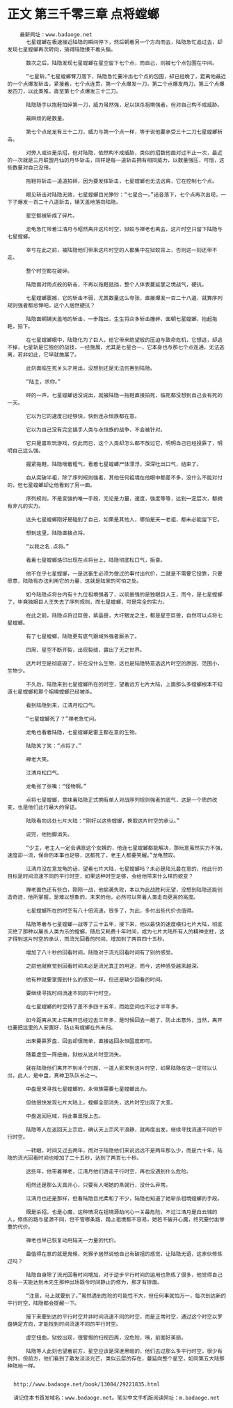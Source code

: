 # 正文 第三千零三章 点将螳螂
        最新网址：www.badaoge.net
          七星螳螂在极速接近陆隐的瞬间停下，然后朝着另一个方向而去，陆隐急忙追过去，却发现七星螳螂再次转向，搞得陆隐摸不着头脑。
      
          数次之后，陆隐发现七星螳螂在星空留下七个点，而自己，则被七个点包围在中间。
      
          “七星斩。”七星螳螂臂刀落下，陆隐急忙要冲出七个点的包围，却已经晚了，距离他最近的一个点爆发斩击，紧接着，七个点连贯，第一个点爆发一刀，第二个点爆发两刀，第三个点爆发四刀，以此类推，直至第七个点爆发三十二刀。
      
          陆隐随手以拖鞋拍碎第一刀，威力虽然强，足以抹杀祖境强者，但对自己构不成威胁。
      
          最麻烦的是数量。
      
          第七个点足足有三十二刀，威力与第一个点一样，等于说他要承受三十二刀七星螳螂斩击。
      
          对旁人或许是杀招，但对陆隐，依然构不成威胁，类似的招数他面对过不止一次，最近的一次就是三月联盟月仙的月华斩击，同样是每一道斩击拥有相同威力，以数量强压，可惜，这些数量对自己没用。
      
          拖鞋将斩击一道道拍碎，因为要发挥斩击，七星螳螂也无法远离，它在控制七个点。
      
          眼见斩击对陆隐无效，七星螳螂目光狰狞：“七星合一。”话音落下，七个点再次出现，一下子爆发一百二十八道斩击，铺天盖地落向陆隐。
      
          星空都被斩成了碎片。
      
          龙龟急忙带着江清月与昭然离开这片时空，狱蛟与禅老也离去，这片时空只留下陆隐与七星螳螂。
      
          幸亏在此之前，被陆隐他们带来这片时空的人都集中在狱蛟背上，否则这一刻还带不走。
      
          整个时空都在破碎。
      
          陆隐面对雨点般的斩击，不再以拖鞋抵挡，整个人体表蔓延掌之境战气，硬抗。
      
          七星螳螂震撼，它的斩击不弱，尤其数量这么夸张，直接爆发一百二十八道，就算序列规则强者都忌惮吧，这个人居然硬抗？
      
          陆隐面朝铺天盖地的斩击，一步踏出，生生将众多斩击撞碎，面朝七星螳螂，抬起拖鞋，拍下。
      
          在七星螳螂眼中，陆隐化为了巨人，给它带来绝望般的压迫与致命危机，它想逃，却逃不掉，七星斩是它独创的战技，一经施展，尤其是七星合一，它本身也与那七个点连通，无法逃离，若非如此，它早就施展了。
      
          此刻面临生死关头才用出，没想到还是无法伤害到陆隐。
      
          “陆主，求你。”
      
          砰的一声，七星螳螂话没说出，就被陆隐一拖鞋直接拍死，临死都没想到自己会有死的一天。
      
          它以为它的速度已经够快，快到连永恒族都在意。
      
          它以为自己没有完全插手人类与永恒族的战争，不会被针对。
      
          它只是喜欢玩游戏，仅此而已，这个人类却怎么都不放过它，明明自己已经投靠了，明明自己这么强。
      
          握紧拖鞋，陆隐喘着粗气，看着七星螳螂尸体漂浮，深深吐出口气，结束了。
      
          自从突破半祖，除了序列规则强者，其他任何祖境在他眼中都差不多，没什么不能对付的，但七星螳螂却让他看到了另一面。
      
          序列规则，不是变强的唯一手段，无论是力量，速度，强度等等，达到一定层次，都拥有非凡的实力。
      
          这头七星螳螂刚好是碰到了自己，如果是其他人，哪怕是天一老祖，都未必能留下它。
      
          想到这里，陆隐直接点将。
      
          “以我之名.点将。”
      
          看着七星螳螂烙印出现在点将台上，陆隐彻底松口气，振奋。
      
          他不在乎七星螳螂，一是这畜生必须为做过的事付出代价，二就是不需要它投靠，只要愿意，陆隐有办法利用它的力量，这就是陆家的可怕之处。
      
          如今陆隐点将台内有十九位祖境强者了，以前最强的是独眼巨人王，而今，是七星螳螂了，毕竟独眼巨人王失去了序列规则，而七星螳螂，可是完全的实力。
      
          在此之前，陆隐点将过巨兽，紫晶兽，大圩魍龙之主，都是星空巨兽，自然可以点将七星螳螂。
      
          有了七星螳螂，陆隐更有底气跟域外强者厮杀了。
      
          四周，星空不断开裂，出现裂缝，露出了无之世界。
      
          这片时空是彻底毁了，好在没什么生物，这也是陆隐特意选这片时空的原因，范围小，生物少。
      
          不久后，陆隐来到七星螳螂所在的时空，望着远方七片大陆，上面那么多螳螂根本不知道七星螳螂和那个祖境螳螂已经被杀。
      
          看到陆隐到来，江清月松口气。
      
          “七星螳螂死了？”禅老急忙问。
      
          龙龟也看着陆隐，七星螳螂是雷主都在意的生物。
      
          陆隐笑了笑：“点将了。”
      
          禅老大笑。
      
          江清月松口气。
      
          龙龟张了张嘴：“怪物啊。”
      
          点将七星螳螂，意味着陆隐正式拥有单人对战序列规则强者的底气，这是一个质的改变，也是他们此行最大的保证。
      
          陆隐看向远处七片大陆：“刚好以这些螳螂，换取这片时空的承认。”
      
          说完，他抬脚消失。
      
          “少主，老主人一定会满意这个女婿的，他连七星螳螂都能解决，那玩意虽然实力不强，速度却一流，保命的本事也足够，这都死了，老主人都要笑醒。”龙龟赞叹。
      
          江清月没在意龙龟的话，望着七片大陆，七星螳螂吗？未必是陆兄最在意的，他此行的目标是时间流速不同的平行时空，如果这种时空足够，会给他带来什么样的蜕变？
      
          禅老面色还有些白，刚刚一战，他偷袭失败，本以为此战胜利无望，没想到陆隐还能创造奇迹，他所掌握，是难以想象的，未来的他，必然可以带着人类走向更高的高度。
      
          七星螳螂所在的时空有八十倍流速，很多了，为此，多付出些代价也值得。
      
          陆隐等着与七星螳螂一战等了三十五年，接下来，他以最快的速度横扫七片大陆，彻底灭绝了那种以屠杀人类为乐的螳螂，随后又耗费十年时间，成为七片大陆所有人的精神支柱，这才得到这片时空的承认，而流光回看的时间，增加到了两百四十五秒。
      
          增加了八十秒的回看时间，陆隐对于流光回看时间有了别的感受。
      
          之前他就察觉到回看时间未必是流光真正的用途，而今，这种感受越来越深。
      
          他有种就要掌握到什么的感觉一样，但还是缺少回看的时间。
      
          要继续寻找时间流速不同的平行时空。
      
          在七星螳螂的时空待了差不多四十五年，而始空间也不过才半年多。
      
          如今距离从天上宗离开已经过去三年多，是时候回去一趟了，防止出意外，当然，离开也要把这里的人安置好，防止有螳螂在外未归。
      
          出来要靠罗盘，回去却很简单，直接返回永恒国度即可。
      
          随着虚空一阵扭曲，狱蛟从这片时空消失。
      
          就在陆隐他们离开不到半个时辰，一道人影来到这片时空，如果陆隐在这一定可以认出，此人，是中盘，真神卫队队长之一。
      
          中盘是来寻找七星螳螂的，永恒族需要七星螳螂出力。
      
          但他很快发现七片大陆上，螳螂全部消失，这片时空出现了大变。
      
          中盘返回厄域，将此事禀报上去。
      
          陆隐等人在返回天上宗后，确认天上宗风平浪静，就再度出发，继续寻找流速不同的平行时空。
      
          一转眼，时间又过去两年，而对于陆隐他们来说远远不是两年那么少，而是六十年，陆隐的流光回看时间也增加了二十五秒，达到了两百七十秒。
      
          这些年，他带着禅老，江清月他们游走平行时空，再也没遇到什么危险。
      
          昭然还是那么天真开心，只要有人喝她的茶就行，没什么异常。
      
          江清月也还是那样，但看陆隐目光柔和了不少，陆隐也知道了她斩杀祖境螳螂的手段。
      
          既是杀招，也是心魔，这种情况在祖境源劫问心一关最危险，不过江清月是白云城的人，修炼的路与星源不同，但不管哪条路，踏上祖境都不容易，她若不破开心魔，终究要付出惨重的代价。
      
          禅老也早已恢复动用陆天一力量的代价。
      
          最值得在意的就是鬼候，死猴子居然说他自己有破祖的感觉，让陆隐无语，这家伙修炼过吗？
      
          陆隐自身除了流光回看时间增加，对于逆步平行时间的运用也熟练了很多，他觉得自己总有一天能达到木先生那种出场既令时间静止的修为，那才有排面。
      
          “注意，马上就要到了。”虽然遇到危险的可能性不大，但任何事就怕万一，每次到达新的平行时空，陆隐都会提醒一下。
      
          接下来要到达的平行时空并非时间流速不同的时空，而是正常时空，通过这个时空以罗盘确定方向，才能找到时间流速不同的平行时空。
      
          虚空扭曲，狱蛟出现，很警惕的扫视四周，没危险，咦，前面好美丽。
      
          陆隐等人此刻也望着前方，星空应该是深邃黑暗的，他们去过那么多平行时空，很少有例外，但前方，他们看到了散发淡淡光芒，类似云层的存在，蔓延向整个星空，如同第五大陆那种陆地一样。
      
      
      http://www.badaoge.net/book/13084/29221835.html
      
      请记住本书首发域名：www.badaoge.net。笔尖中文手机版阅读网址：m.badaoge.net